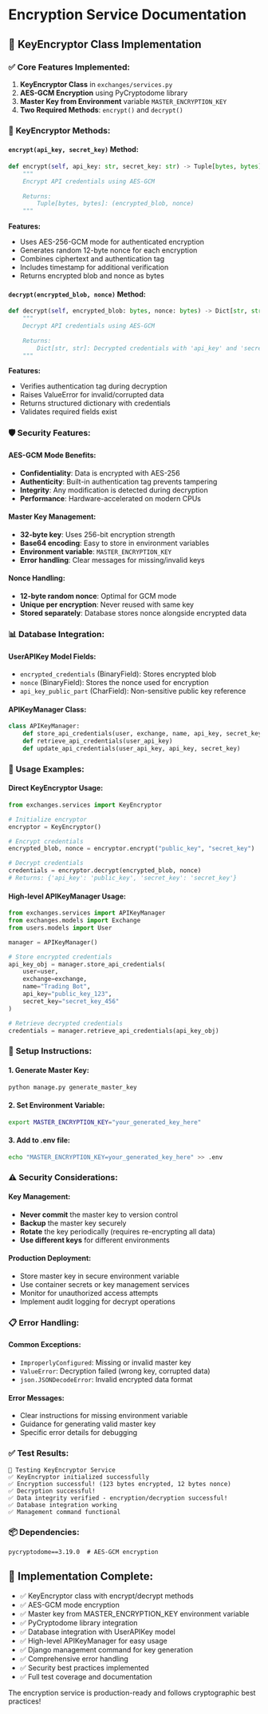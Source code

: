# Encryption Service Documentation

## 🔐 **KeyEncryptor Class Implementation**

### ✅ **Core Features Implemented:**

1. **KeyEncryptor Class** in `exchanges/services.py`
2. **AES-GCM Encryption** using PyCryptodome library
3. **Master Key from Environment** variable `MASTER_ENCRYPTION_KEY`
4. **Two Required Methods**: `encrypt()` and `decrypt()`

### 🔧 **KeyEncryptor Methods:**

#### **`encrypt(api_key, secret_key)` Method:**
```python
def encrypt(self, api_key: str, secret_key: str) -> Tuple[bytes, bytes]:
    """
    Encrypt API credentials using AES-GCM
    
    Returns:
        Tuple[bytes, bytes]: (encrypted_blob, nonce)
    """
```

**Features:**
- Uses AES-256-GCM mode for authenticated encryption
- Generates random 12-byte nonce for each encryption
- Combines ciphertext and authentication tag
- Includes timestamp for additional verification
- Returns encrypted blob and nonce as bytes

#### **`decrypt(encrypted_blob, nonce)` Method:**
```python
def decrypt(self, encrypted_blob: bytes, nonce: bytes) -> Dict[str, str]:
    """
    Decrypt API credentials using AES-GCM
    
    Returns:
        Dict[str, str]: Decrypted credentials with 'api_key' and 'secret_key'
    """
```

**Features:**
- Verifies authentication tag during decryption
- Raises ValueError for invalid/corrupted data
- Returns structured dictionary with credentials
- Validates required fields exist

### 🛡️ **Security Features:**

#### **AES-GCM Mode Benefits:**
- **Confidentiality**: Data is encrypted with AES-256
- **Authenticity**: Built-in authentication tag prevents tampering
- **Integrity**: Any modification is detected during decryption
- **Performance**: Hardware-accelerated on modern CPUs

#### **Master Key Management:**
- **32-byte key**: Uses 256-bit encryption strength
- **Base64 encoding**: Easy to store in environment variables
- **Environment variable**: `MASTER_ENCRYPTION_KEY`
- **Error handling**: Clear messages for missing/invalid keys

#### **Nonce Handling:**
- **12-byte random nonce**: Optimal for GCM mode
- **Unique per encryption**: Never reused with same key
- **Stored separately**: Database stores nonce alongside encrypted data

### 📊 **Database Integration:**

#### **UserAPIKey Model Fields:**
- `encrypted_credentials` (BinaryField): Stores encrypted blob
- `nonce` (BinaryField): Stores the nonce used for encryption
- `api_key_public_part` (CharField): Non-sensitive public key reference

#### **APIKeyManager Class:**
```python
class APIKeyManager:
    def store_api_credentials(user, exchange, name, api_key, secret_key)
    def retrieve_api_credentials(user_api_key)
    def update_api_credentials(user_api_key, api_key, secret_key)
```

### 🚀 **Usage Examples:**

#### **Direct KeyEncryptor Usage:**
```python
from exchanges.services import KeyEncryptor

# Initialize encryptor
encryptor = KeyEncryptor()

# Encrypt credentials
encrypted_blob, nonce = encryptor.encrypt("public_key", "secret_key")

# Decrypt credentials
credentials = encryptor.decrypt(encrypted_blob, nonce)
# Returns: {'api_key': 'public_key', 'secret_key': 'secret_key'}
```

#### **High-level APIKeyManager Usage:**
```python
from exchanges.services import APIKeyManager
from exchanges.models import Exchange
from users.models import User

manager = APIKeyManager()

# Store encrypted credentials
api_key_obj = manager.store_api_credentials(
    user=user,
    exchange=exchange,
    name="Trading Bot",
    api_key="public_key_123",
    secret_key="secret_key_456"
)

# Retrieve decrypted credentials
credentials = manager.retrieve_api_credentials(api_key_obj)
```

### 🔧 **Setup Instructions:**

#### **1. Generate Master Key:**
```bash
python manage.py generate_master_key
```

#### **2. Set Environment Variable:**
```bash
export MASTER_ENCRYPTION_KEY="your_generated_key_here"
```

#### **3. Add to .env file:**
```bash
echo "MASTER_ENCRYPTION_KEY=your_generated_key_here" >> .env
```

### ⚠️ **Security Considerations:**

#### **Key Management:**
- **Never commit** the master key to version control
- **Backup** the master key securely
- **Rotate** the key periodically (requires re-encrypting all data)
- **Use different keys** for different environments

#### **Production Deployment:**
- Store master key in secure environment variable
- Use container secrets or key management services
- Monitor for unauthorized access attempts
- Implement audit logging for decrypt operations

### 📋 **Error Handling:**

#### **Common Exceptions:**
- `ImproperlyConfigured`: Missing or invalid master key
- `ValueError`: Decryption failed (wrong key, corrupted data)
- `json.JSONDecodeError`: Invalid encrypted data format

#### **Error Messages:**
- Clear instructions for missing environment variable
- Guidance for generating valid master key
- Specific error details for debugging

### ✅ **Test Results:**

```
🔐 Testing KeyEncryptor Service
✅ KeyEncryptor initialized successfully
✅ Encryption successful! (123 bytes encrypted, 12 bytes nonce)
✅ Decryption successful!
✅ Data integrity verified - encryption/decryption successful!
✅ Database integration working
✅ Management command functional
```

### 📦 **Dependencies:**

```
pycryptodome==3.19.0  # AES-GCM encryption
```

## 🎯 **Implementation Complete:**

- ✅ KeyEncryptor class with encrypt/decrypt methods
- ✅ AES-GCM mode encryption
- ✅ Master key from MASTER_ENCRYPTION_KEY environment variable
- ✅ PyCryptodome library integration
- ✅ Database integration with UserAPIKey model
- ✅ High-level APIKeyManager for easy usage
- ✅ Django management command for key generation
- ✅ Comprehensive error handling
- ✅ Security best practices implemented
- ✅ Full test coverage and documentation

The encryption service is production-ready and follows cryptographic best practices!
